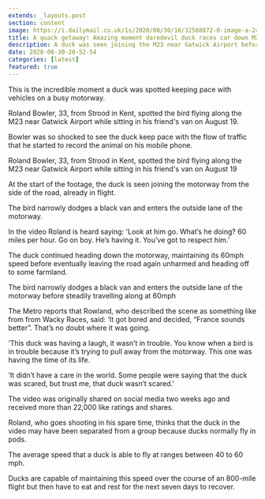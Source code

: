 ```yaml
---
extends: _layouts.post
section: content
image: https://i.dailymail.co.uk/1s/2020/08/30/16/32568872-0-image-a-24_1598799822139.jpg 
title: A quack getaway! Amazing moment daredevil duck races car down M23 motorway at 60mph  
description: A duck was seen joining the M23 near Gatwick Airport before dodging a black van and settling into the outside lane of the motorway, keeping pace with the flow of traffic at 60mph. 
date: 2020-08-30-20-52-54 
categories: [latest] 
featured: true 
--- 
```

This is the incredible moment a duck was spotted keeping pace with vehicles on a busy motorway.

Roland Bowler, 33, from Strood in Kent, spotted the bird flying along the M23 near Gatwick Airport while sitting in his friend's van on August 19.

Bowler was so shocked to see the duck keep pace with the flow of traffic that he started to record the animal on his mobile phone.

Roland Bowler, 33, from Strood in Kent, spotted the bird flying along the M23 near Gatwick Airport while sitting in his friend's van on August 19

At the start of the footage, the duck is seen joining the motorway from the side of the road, already in flight.

The bird narrowly dodges a black van and enters the outside lane of the motorway.

In the video Roland is heard saying: 'Look at him go. What’s he doing? 60 miles per hour. Go on boy. He’s having it. You’ve got to respect him.’

The duck continued heading down the motorway, maintaining its 60mph speed before eventually leaving the road again unharmed and heading off to some farmland. 

The bird narrowly dodges a black van and enters the outside lane of the motorway before steadily travelling along at 60mph

The Metro reports that Rowland, who described the scene as something like from from Wacky Races, said: ‘It got bored and decided, “France sounds better”. That’s no doubt where it was going.

‘This duck was having a laugh, it wasn’t in trouble. You know when a bird is in trouble because it’s trying to pull away from the motorway. This one was having the time of its life.

‘It didn’t have a care in the world. Some people were saying that the duck was scared, but trust me, that duck wasn’t scared.'

The video was originally shared on social media two weeks ago and received more than 22,000 like ratings and shares. 

Roland, who goes shooting in his spare time, thinks that the duck in the video may have been separated from a group because ducks normally fly in pods.

The average speed that a duck is able to fly at ranges between 40 to 60 mph.

Ducks are capable of maintaining this speed over the course of an 800-mile flight but then have to eat and rest for the next seven days to recover. 

